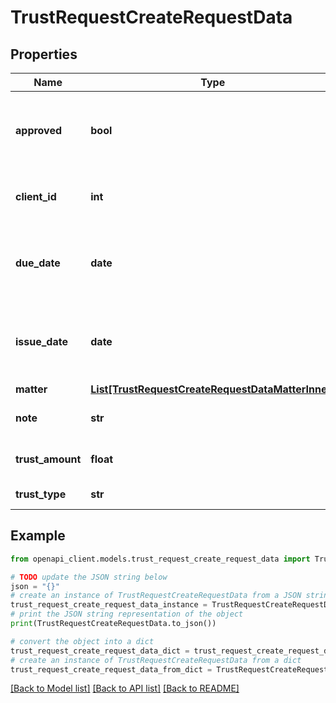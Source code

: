 # TrustRequestCreateRequestData


## Properties

Name | Type | Description | Notes
------------ | ------------- | ------------- | -------------
**approved** | **bool** | Whether or not the TrustRequest should be automatically approved. | 
**client_id** | **int** | The client_id associated to the TrustRequest | 
**due_date** | **date** | The date the TrustRequest is due (Expects an ISO-8601 date). | 
**issue_date** | **date** | The date the TrustRequest is issued (Expects an ISO-8601 date). | 
**matter** | [**List[TrustRequestCreateRequestDataMatterInner]**](TrustRequestCreateRequestDataMatterInner.md) |  | [optional] 
**note** | **str** | The client level TrustRequest note | [optional] 
**trust_amount** | **float** | The TrustRequest&#39;s amount | 
**trust_type** | **str** | The type of TrustRequest | 

## Example

```python
from openapi_client.models.trust_request_create_request_data import TrustRequestCreateRequestData

# TODO update the JSON string below
json = "{}"
# create an instance of TrustRequestCreateRequestData from a JSON string
trust_request_create_request_data_instance = TrustRequestCreateRequestData.from_json(json)
# print the JSON string representation of the object
print(TrustRequestCreateRequestData.to_json())

# convert the object into a dict
trust_request_create_request_data_dict = trust_request_create_request_data_instance.to_dict()
# create an instance of TrustRequestCreateRequestData from a dict
trust_request_create_request_data_from_dict = TrustRequestCreateRequestData.from_dict(trust_request_create_request_data_dict)
```
[[Back to Model list]](../README.md#documentation-for-models) [[Back to API list]](../README.md#documentation-for-api-endpoints) [[Back to README]](../README.md)


